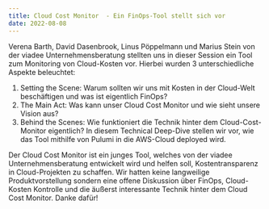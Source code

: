 ```yaml
---
title: Cloud Cost Monitor  - Ein FinOps-Tool stellt sich vor
date: 2022-08-08
---
```


Verena Barth, David Dasenbrook, Linus Pöppelmann und Marius Stein von der viadee Unternehmensberatung stellten uns in dieser Session ein Tool zum Monitoring von Cloud-Kosten vor. Hierbei wurden 3 unterschiedliche Aspekte beleuchtet:

1. Setting the Scene: Warum sollten wir uns mit Kosten in der Cloud-Welt beschäftigen und was ist eigentlich FinOps?
2. The Main Act: Was kann unser Cloud Cost Monitor und wie sieht unsere Vision aus?
3. Behind the Scenes: Wie funktioniert die Technik hinter dem Cloud-Cost-Monitor eigentlich? In diesem Technical Deep-Dive stellen wir vor, wie das Tool mithilfe von Pulumi in die AWS-Cloud deployed wird.


Der Cloud Cost Monitor ist ein junges Tool, welches von der viadee Unternehmensberatung entwickelt wird und helfen soll, Kostentransparenz in Cloud-Projekten zu schaffen. Wir hatten keine langweilige Produktvorstellung sondern eine offene Diskussion über FinOps, Cloud-Kosten Kontrolle und die äußerst interessante Technik hinter dem Cloud Cost Monitor.
Danke dafür!
